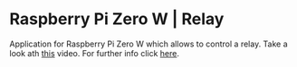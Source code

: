 # Raspberry Pi Zero W | Relay

Application for Raspberry Pi Zero W which allows to control a relay. Take a look ath [this](https://www.youtube.com/watch?v=u4Zs23POW3U) video. For further info click [here](https://andre-i.eu/?project=Relay).
